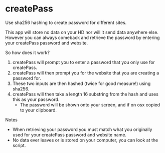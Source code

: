 # createPass
Use sha256 hashing to create password for different sites.

This app will store no data on your HD nor will it send data anywhere else.
However you can always comeback and retrieve the password by entering your createPass password and website.

So how does it work? 
1) createPass will prompt you to enter a password that you only use for createPass. 
2) createPass will then prompt you for the website that you are creating a password for.
3) These two inputs are then hashed (twice for good measure!) using sha256.
4) createPass will then take a length 16 substring from the hash and uses this as your password.
	- The password will be shown onto your screen, and if on osx copied to your clipboard.

Notes
- When retrieving your password you must match what you originally used for your createPass password and website name.
- No data ever leaves or is stored on your computer, you can look at the script.
